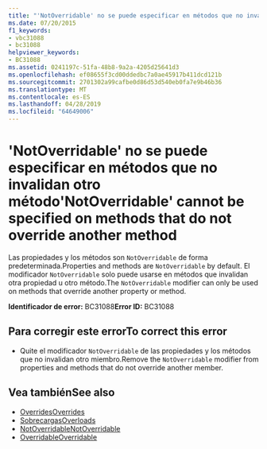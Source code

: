 ```yaml
---
title: "'NotOverridable' no se puede especificar en métodos que no invalidan otro método"
ms.date: 07/20/2015
f1_keywords:
- vbc31088
- bc31088
helpviewer_keywords:
- BC31088
ms.assetid: 0241197c-51fa-48b8-9a2a-4205d25641d3
ms.openlocfilehash: ef08655f3cd00ddedbc7a0ae45917b411dcd121b
ms.sourcegitcommit: 2701302a99cafbe0d86d53d540eb0fa7e9b46b36
ms.translationtype: MT
ms.contentlocale: es-ES
ms.lasthandoff: 04/28/2019
ms.locfileid: "64649006"
---
```

# <a name="notoverridable-cannot-be-specified-on-methods-that-do-not-override-another-method"></a><span data-ttu-id="ab460-102">'NotOverridable' no se puede especificar en métodos que no invalidan otro método</span><span class="sxs-lookup"><span data-stu-id="ab460-102">'NotOverridable' cannot be specified on methods that do not override another method</span></span>
<span data-ttu-id="ab460-103">Las propiedades y los métodos son `NotOverridable` de forma predeterminada.</span><span class="sxs-lookup"><span data-stu-id="ab460-103">Properties and methods are `NotOverridable` by default.</span></span> <span data-ttu-id="ab460-104">El modificador `NotOverridable` solo puede usarse en métodos que invalidan otra propiedad u otro método.</span><span class="sxs-lookup"><span data-stu-id="ab460-104">The `NotOverridable` modifier can only be used on methods that override another property or method.</span></span>  
  
 <span data-ttu-id="ab460-105">**Identificador de error:** BC31088</span><span class="sxs-lookup"><span data-stu-id="ab460-105">**Error ID:** BC31088</span></span>  
  
## <a name="to-correct-this-error"></a><span data-ttu-id="ab460-106">Para corregir este error</span><span class="sxs-lookup"><span data-stu-id="ab460-106">To correct this error</span></span>  
  
- <span data-ttu-id="ab460-107">Quite el modificador `NotOverridable` de las propiedades y los métodos que no invalidan otro miembro.</span><span class="sxs-lookup"><span data-stu-id="ab460-107">Remove the `NotOverridable` modifier from properties and methods that do not override another member.</span></span>  
  
## <a name="see-also"></a><span data-ttu-id="ab460-108">Vea también</span><span class="sxs-lookup"><span data-stu-id="ab460-108">See also</span></span>

- [<span data-ttu-id="ab460-109">Overrides</span><span class="sxs-lookup"><span data-stu-id="ab460-109">Overrides</span></span>](../../visual-basic/language-reference/modifiers/overrides.md)
- [<span data-ttu-id="ab460-110">Sobrecargas</span><span class="sxs-lookup"><span data-stu-id="ab460-110">Overloads</span></span>](../../visual-basic/language-reference/modifiers/overloads.md)
- [<span data-ttu-id="ab460-111">NotOverridable</span><span class="sxs-lookup"><span data-stu-id="ab460-111">NotOverridable</span></span>](../../visual-basic/language-reference/modifiers/notoverridable.md)
- [<span data-ttu-id="ab460-112">Overridable</span><span class="sxs-lookup"><span data-stu-id="ab460-112">Overridable</span></span>](../../visual-basic/language-reference/modifiers/overridable.md)
